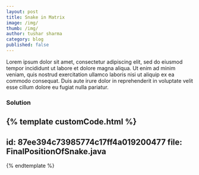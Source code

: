 ```yaml
---
layout: post
title: Snake in Matrix
image: /img/
thumb: /img/
author: tushar sharma
category: blog
published: false
---
```


Lorem ipsum dolor sit amet, consectetur adipiscing elit, sed do eiusmod tempor incididunt ut labore et dolore magna aliqua. Ut enim ad minim veniam, quis nostrud exercitation ullamco laboris nisi ut aliquip ex ea commodo consequat. Duis aute irure dolor in reprehenderit in voluptate velit esse cillum dolore eu fugiat nulla pariatur.<!-- truncate_here -->


### Solution

{% template  customCode.html %}
---
id: 87ee394c73985774c17ff4a019200477
file: FinalPositionOfSnake.java
---
{% endtemplate %}
